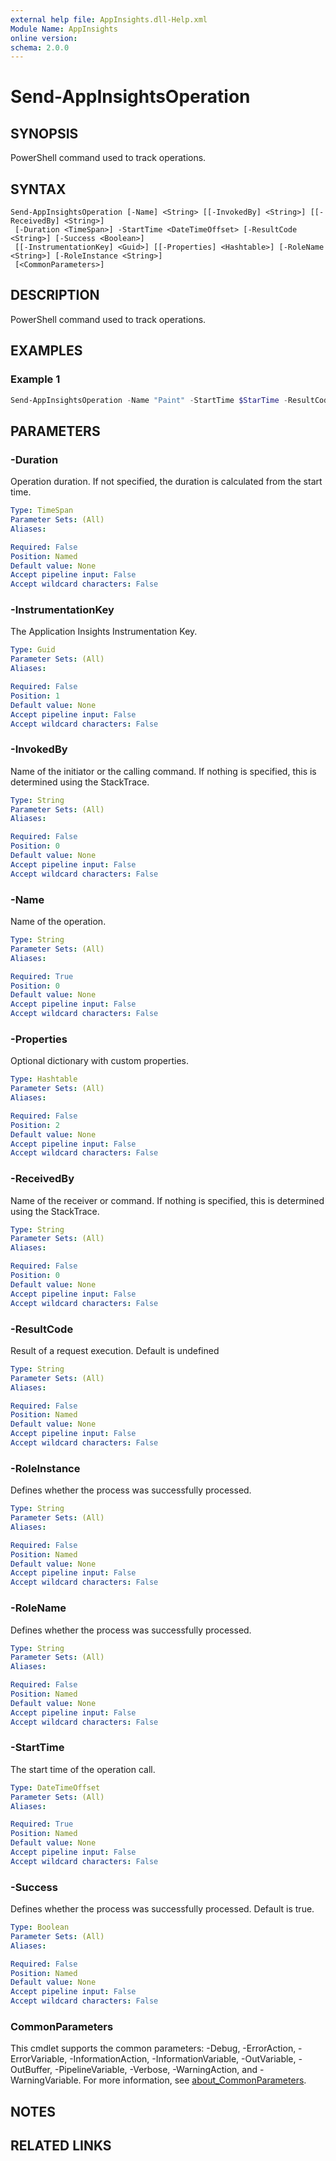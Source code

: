 ```yaml
---
external help file: AppInsights.dll-Help.xml
Module Name: AppInsights
online version:
schema: 2.0.0
---
```


# Send-AppInsightsOperation

## SYNOPSIS
PowerShell command used to track operations.

## SYNTAX

```
Send-AppInsightsOperation [-Name] <String> [[-InvokedBy] <String>] [[-ReceivedBy] <String>]
 [-Duration <TimeSpan>] -StartTime <DateTimeOffset> [-ResultCode <String>] [-Success <Boolean>]
 [[-InstrumentationKey] <Guid>] [[-Properties] <Hashtable>] [-RoleName <String>] [-RoleInstance <String>]
 [<CommonParameters>]
```

## DESCRIPTION
PowerShell command used to track operations.

## EXAMPLES

### Example 1
```powershell
Send-AppInsightsOperation -Name "Paint" -StartTime $StarTime -ResultCode 'OK'
```

## PARAMETERS

### -Duration
Operation duration.
If not specified, the duration is calculated from the start time.

```yaml
Type: TimeSpan
Parameter Sets: (All)
Aliases:

Required: False
Position: Named
Default value: None
Accept pipeline input: False
Accept wildcard characters: False
```

### -InstrumentationKey
The Application Insights Instrumentation Key.

```yaml
Type: Guid
Parameter Sets: (All)
Aliases:

Required: False
Position: 1
Default value: None
Accept pipeline input: False
Accept wildcard characters: False
```

### -InvokedBy
Name of the initiator or the calling command.
If nothing is specified, this is determined using the StackTrace.

```yaml
Type: String
Parameter Sets: (All)
Aliases:

Required: False
Position: 0
Default value: None
Accept pipeline input: False
Accept wildcard characters: False
```

### -Name
Name of the operation.

```yaml
Type: String
Parameter Sets: (All)
Aliases:

Required: True
Position: 0
Default value: None
Accept pipeline input: False
Accept wildcard characters: False
```

### -Properties
Optional dictionary with custom properties.

```yaml
Type: Hashtable
Parameter Sets: (All)
Aliases:

Required: False
Position: 2
Default value: None
Accept pipeline input: False
Accept wildcard characters: False
```

### -ReceivedBy
Name of the receiver or command.
If nothing is specified, this is determined using the StackTrace.

```yaml
Type: String
Parameter Sets: (All)
Aliases:

Required: False
Position: 0
Default value: None
Accept pipeline input: False
Accept wildcard characters: False
```

### -ResultCode
Result of a request execution.
Default is undefined

```yaml
Type: String
Parameter Sets: (All)
Aliases:

Required: False
Position: Named
Default value: None
Accept pipeline input: False
Accept wildcard characters: False
```

### -RoleInstance
Defines whether the process was successfully processed.

```yaml
Type: String
Parameter Sets: (All)
Aliases:

Required: False
Position: Named
Default value: None
Accept pipeline input: False
Accept wildcard characters: False
```

### -RoleName
Defines whether the process was successfully processed.

```yaml
Type: String
Parameter Sets: (All)
Aliases:

Required: False
Position: Named
Default value: None
Accept pipeline input: False
Accept wildcard characters: False
```

### -StartTime
The start time of the operation call.

```yaml
Type: DateTimeOffset
Parameter Sets: (All)
Aliases:

Required: True
Position: Named
Default value: None
Accept pipeline input: False
Accept wildcard characters: False
```

### -Success
Defines whether the process was successfully processed.
Default is true.

```yaml
Type: Boolean
Parameter Sets: (All)
Aliases:

Required: False
Position: Named
Default value: None
Accept pipeline input: False
Accept wildcard characters: False
```

### CommonParameters
This cmdlet supports the common parameters: -Debug, -ErrorAction, -ErrorVariable, -InformationAction, -InformationVariable, -OutVariable, -OutBuffer, -PipelineVariable, -Verbose, -WarningAction, and -WarningVariable. For more information, see [about_CommonParameters](http://go.microsoft.com/fwlink/?LinkID=113216).

## NOTES

## RELATED LINKS
